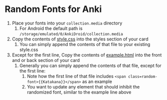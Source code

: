 # Random Fonts for Anki

1. Place your fonts into your `collection.media` directory
   1. For Android the default path is `/storage/emulated/0/AnkiDroid/collection.media`
2. Copy the contents of [style.css](style.css) into the styles section of your card
   1. You can simply append the contents of that file to your existing style.css
3. Except for the first line, Copy the contents of [example.html](example.html) into the front and or back section of your card
   1. Generally you can simply append the contents of that file, except for the first line:
      1. Note how the first line of that file includes `<span class=random-font>{{Katakana}}</span>` as an example
      2. You want to update any element that should inhibit the randomized font, similar to the example line above
